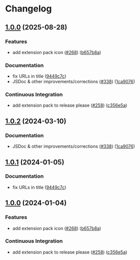 # Changelog

## [1.0.0](https://github.com/latipun7/catppuccin-vscode/compare/catppuccin-vsc-pack-v1.0.2...catppuccin-vsc-pack-v1.0.0) (2025-08-28)


### Features

* add extension pack icon ([#268](https://github.com/latipun7/catppuccin-vscode/issues/268)) ([b657b8a](https://github.com/latipun7/catppuccin-vscode/commit/b657b8a100e8bffc26481b380c4005feca7edca1))


### Documentation

* fix URLs in title ([9449c7c](https://github.com/latipun7/catppuccin-vscode/commit/9449c7c13c37aff544bee2bb97d69d97438623e3))
* JSDoc & other improvements/corrections ([#338](https://github.com/latipun7/catppuccin-vscode/issues/338)) ([1ca9076](https://github.com/latipun7/catppuccin-vscode/commit/1ca9076bba78dad492cd75819511b5bc08255974))


### Continuous Integration

* add extension pack to release please ([#258](https://github.com/latipun7/catppuccin-vscode/issues/258)) ([c356e5a](https://github.com/latipun7/catppuccin-vscode/commit/c356e5a1c62445f61dc78b0c662b4bbb99198313))

## [1.0.2](https://github.com/catppuccin/vscode/compare/catppuccin-vsc-pack-v1.0.1...catppuccin-vsc-pack-v1.0.2) (2024-03-10)


### Documentation

* JSDoc & other improvements/corrections ([#338](https://github.com/catppuccin/vscode/issues/338)) ([1ca9076](https://github.com/catppuccin/vscode/commit/1ca9076bba78dad492cd75819511b5bc08255974))

## [1.0.1](https://github.com/catppuccin/vscode/compare/catppuccin-vsc-pack-v1.0.0...catppuccin-vsc-pack-v1.0.1) (2024-01-05)


### Documentation

* fix URLs in title ([9449c7c](https://github.com/catppuccin/vscode/commit/9449c7c13c37aff544bee2bb97d69d97438623e3))

## [1.0.0](https://github.com/catppuccin/vscode/compare/catppuccin-vsc-pack-v0.1.0...catppuccin-vsc-pack-v1.0.0) (2024-01-04)


### Features

* add extension pack icon ([#268](https://github.com/catppuccin/vscode/issues/268)) ([b657b8a](https://github.com/catppuccin/vscode/commit/b657b8a100e8bffc26481b380c4005feca7edca1))


### Continuous Integration

* add extension pack to release please ([#258](https://github.com/catppuccin/vscode/issues/258)) ([c356e5a](https://github.com/catppuccin/vscode/commit/c356e5a1c62445f61dc78b0c662b4bbb99198313))
